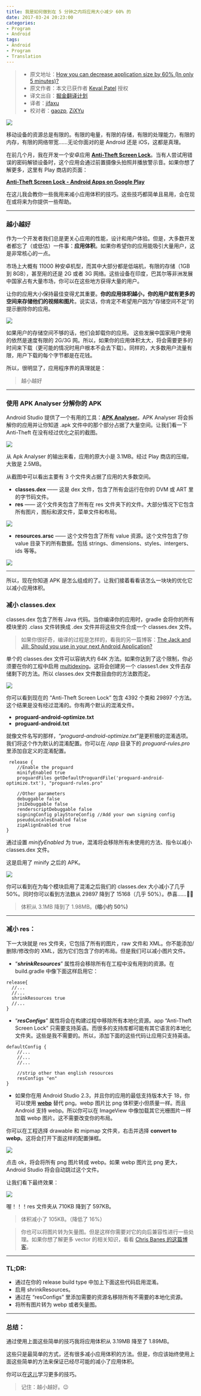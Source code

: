 ```yaml
---
title: 我是如何做到在 5 分钟之内将应用大小减少 60% 的
date: 2017-03-24 20:23:00
categories:
- Program
- Android
tags:
- Android
- Program 
- Translation
---
```


> * 原文地址：[How you can decrease application size by 60% (In only 5 minutes)?](https://medium.com/@kevalpatel2106/how-you-can-decrease-application-size-by-60-in-only-5-minutes-47eff3e7874e#.n28fz5n36)
> * 原文作者：本文已获作者 [Keval Patel](https://medium.com/@kevalpatel2106) 授权
> * 译文出自：[掘金翻译计划](https://github.com/xitu/gold-miner)
> * 译者：[jifaxu](https://github.com/jifaxu)
> * 校对者：[gaozp](https://github.com/gaozp), [ZiXYu](https://github.com/ZiXYu)

![](https://cdn-images-1.medium.com/max/800/1*ShbFj2IhKm6Cbn9qATiGug.png)

移动设备的资源总是有限的。有限的电量，有限的存储，有限的处理能力，有限的内存，有限的网络带宽……无论你面对的是 Android 还是 iOS，这都是真理。
<!-- more -->

在前几个月，我在开发一个安卓应用 [**Anti-Theft Screen Lock**](https://play.google.com/store/apps/details?id=com.antitheftlock)。当有人尝试用错误的密码解锁设备时，这个应用会通过前置摄像头拍照并播放警示音。如果你想了解更多，这里有 Play 商店的页面：

[**Anti-Theft Screen Lock - Android Apps on Google Play**](https://play.google.com/store/apps/details?id=com.antitheftlock)

在这儿我会教你一些我用来减小应用体积的技巧。这些技巧都简单且易用，会在现在或将来为你提供一些帮助。

---

### 越小越好

作为一个开发者我们总是更关心应用的性能，设计和用户体验。但是，大多数开发者都忘了（或低估）一件事：**应用体积**。如果你希望你的应用能吸引大量用户，这是非常核心的一点。

市场上大概有 11000 种安卓机型，而其中大部分都是低端机，有限的存储（1GB 到 8GB），甚至用的还是 2G 或者 3G 网络。这些设备在印度，巴其尔等非洲发展中国家占有大量市场，你可以在这些地方获得大量的用户。

让你的应用大小保持最佳变得尤其重要。**你的应用体积越小，你的用户就有更多的空间来存储他们的视频和图片**。说实话，你肯定不希望用户因为“存储空间不足”的提示删除你的应用。

![](https://cdn-images-1.medium.com/max/800/1*cjMsR_IEniBq3SXQ3YtJ6g.jpeg)

如果用户的存储空间不够的话，他们会卸载你的应用。
这些发展中国家用户使用的依然是速度有限的 2G/3G 网。所以，如果你的应用体积太大，将会需要更多的时间来下载（更可能的情况时用户根本不会去下载）。同样的，大多数用户流量有限，用户下载的每个字节都是在花钱。

所以，很明显了，应用程序界的真理就是：

> 越小越好

---

### 使用 APK Analyser 分解你的 APK

Android Studio 提供了一个有用的工具：[**APK Analyser**](https://developer.android.com/studio/build/apk-analyzer.html)。APK Analyser 将会拆解你的应用并让你知道 .apk 文件中的那个部分占据了大量空间。让我们看一下 Anti-Theft 在没有经过优化之前的截图。

![](https://cdn-images-1.medium.com/max/1000/1*qwluezWR7KE9-raJVkAc9A.png)

从 Apk Analyser 的输出来看，应用的原大小是 3.1MB。经过 Play 商店的压缩，大致是 2.5MB。

从截图中可以看出主要有 3 个文件夹占据了应用的大多数空间。

- **classes.dex** —— 这是 dex 文件，包含了所有会运行在你的 DVM 或 ART 里的字节码文件。
- **res** —— 这个文件夹包含了所有在 res 文件夹下的文件。大部分情况下它包含所有图片，图标和源文件，菜单文件和布局。  

![](https://cdn-images-1.medium.com/max/1000/1*8ITi0D6JrpibvAC9iTG2rA.png)

- **resources.arsc** —— 这个文件包含了所有 value 资源。这个文件包含了你 value 目录下的所有数据。包括 strings、dimensions、styles、intergers、ids 等等。

![](https://cdn-images-1.medium.com/max/1000/1*B1MMigEQSVfKIJRmujeIag.png)

---

所以，现在你知道 APK 是怎么组成的了。让我们接着看看该怎么一块块的优化它以减小应用体积。

### **减小 classes.dex**

classes.dex 包含了所有 Java 代码。当你编译你的应用时，gradle 会将你的所有模块里的 .class 文件转换成 .dex 文件并将这些文件合成一个 classes.dex 文件。

> 如果你很好奇，编译的过程是怎样的，看我的另一篇博客：[The Jack and Jill: Should you use in your next Android Application?](https://blog.mindorks.com/the-jack-and-jill-should-you-use-in-your-next-android-application-ce7d0b0309b7#.gq31gtrdj)

单个的 classes.dex 文件可以容纳大约 64K 方法。如果你达到了这个限制，你必须要在你的工程中启用 [multidexing](https://developer.android.com/studio/build/multidex.html)。这将会创建另一个 classes1.dex 文件去存储剩下的方法。所以 classes.dex 文件数目由你的方法数而定。

![](https://cdn-images-1.medium.com/max/1000/1*koKowwJQ0aavZ6-Sh1I6AQ.png)

你可以看到现在的 “Anti-Theft Screen Lock” 包含 4392 个类和 29897 个方法。这个结果是没有经过混淆的。你有两个默认的混淆文件。

- **proguard-android-optimize.txt**
- **proguard-android.txt**

就像文件名写的那样，“*proguard-android-optimize.txt*”是更积极的混淆选项。我们将这个作为默认的混淆配置。你可以在 */app* 目录下的 *proguard-rules.pro* 里添加自定义的混淆配置。

```
 release {
    //Enable the proguard
    minifyEnabled true
    proguardFiles getDefaultProguardFile('proguard-android-optimize.txt'), "proguard-rules.pro"

    //Other parameters
    debuggable false
    jniDebuggable false
    renderscriptDebuggable false
    signingConfig playStoreConfig //Add your own signing config
    pseudoLocalesEnabled false
    zipAlignEnabled true
}
```

通过设置 *minifyEnabled* 为 true，混淆将会移除所有未使用的方法、指令以减小 classes.dex 文件。

这是启用了 minify 之后的 APK。

![](https://cdn-images-1.medium.com/max/1000/1*FPR6BZkWLBYhHs6YO9lLvA.png)

你可以看到在为每个模块启用了混淆之后我们的 classes.dex 大小减小了几乎 50%。同时你可以看到方法数从 29897 降到了 15168（几乎 50%）。恭喜……🎊🎉

> 体积从 3.1MB 降到了 1.98MB。**(缩小约 50%)**

---

### 减小 res：

下一大块就是 res 文件夹，它包括了所有的图片，raw 文件和 XML。你不能添加/删除/修改你的 XML，因为它们包含了你的布局。但是我们可以减小图片文件。

- “***shrinkResources***” 属性将会移除所有在工程中没有用到的资源。在 build.gradle 中像下面这样启用它：

```
release{
  //...
  //...
  shrinkResources true
  //...
}
```

- “***resConfigs***” 属性将会在构建过程中移除所有本地化资源。app “Anti-Theft Screen Lock” 只需要支持英语。而很多的支持库都可能有其它语言的本地化文件夹。这些是我不需要的。所以，添加下面的这些代码让应用只支持英语。

```
defaultConfig {
    //...
    //...
    //...

    //strip other than english resources
    resConfigs "en"
}
```

- 如果你在用 Android Studio 2.3，并且你的应用的最低支持版本大于 18，你可以使用 [**webp**](https://en.wikipedia.org/wiki/WebP) 替代 png。webp 图片比 png 体积更小但质量一样。而且 Android 支持 webp。所以你可以在 ImageView 中像加载其它光栅图片一样加载 webp 图片。这不需要改变你的布局。

你可以在工程选择 drawable 和 mipmap 文件夹，右击并选择 **convert to webp**。这将会打开下面这样的配置弹框。

![](https://cdn-images-1.medium.com/max/800/1*Y51gzPlk1Pcd_0s8lqcc9Q.png)

点击 ok，将会将所有 png 图片转成 webp。如果 webp 图片比 png 更大，Android Studio 将会自动跳过这个文件。

让我们看下最终效果：

![](https://cdn-images-1.medium.com/max/1000/1*UiwJkvIhWjrNNj2DU7Z3kA.png)

喔！！！res 文件夹从 710KB 降到了 597KB。

> 体积减小了 105KB。（降低了 16%）

> 你也可以将图片转为矢量图。但是这样你需要对它的向后兼容性进行一些处理。如果你想了解更多 vector 的相关知识，看看 [Chris Banes 的这篇博客](https://medium.com/@chrisbanes/appcompat-v23-2-age-of-the-vectors-91cbafa87c88#.ust6pssbk)。

---

### TL;DR:

- 通过在你的 release build type 中加上下面这些代码启用混淆。
- 启用 shrinkResources。
- 通过在 “resConfigs” 里添加需要的资源名移除所有不需要的本地化资源。
- 将所有图片转为 webp 或者矢量图。

---

### 总结：

通过使用上面这些简单的技巧我将应用体积从 3.19MB 降至了 1.89MB。


这些只是最简单的方式，还有很多减小应用体积的方法。但是，你应该始终使用上面这些简单的方法来保证已经尽可能的减小了应用体积。

你可以在[这儿](https://developer.android.com/topic/performance/reduce-apk-size.html)学习更多的技巧。

> 记住：越小越好。😉
